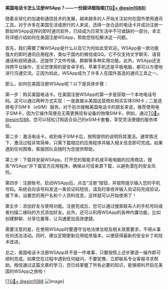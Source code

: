 **美国电话卡怎么注册WSApp？——一份超详细指南[[TG💪+ @esim1088](https://t.me/s/esim1088)]**

随着全球化的加速和通信技术的发展，越来越多的人开始关注如何在国外使用通讯工具。对于许多在美国生活或旅行的人来说，选择一张合适的电话卡并成功注册一款如WSApp这样的即时通讯软件，已经成为日常生活中不可或缺的一部分。本文将详细介绍如何在美国注册WSApp，帮助您轻松解决这一问题。

首先，我们需要了解WSApp是什么以及它为何如此受欢迎。WSApp是一款功能强大的即时通讯应用程序，类似于国内的微信或QQ。它不仅支持文字聊天、语音通话和视频通话，还提供了文件传输、群聊等多种实用功能。此外，WSApp还支持跨平台操作，无论您使用的是安卓手机、苹果手机还是平板电脑，都可以方便地进行沟通交流。正因为如此，WSApp成为了许多人在国外首选的通讯工具之一。

那么，如何在美国注册WSApp呢？以下是具体步骤：

第一步：购买美国电话卡。在美国注册WSApp的第一步是获取一个本地电话号码。这可以通过两种方式实现：一是直接从美国运营商处购买实体SIM卡；二是选择电子SIM卡（eSIM）服务。对于初次接触美国电话卡的朋友来说，推荐使用电子SIM卡，因为它操作简便且无需更换现有设备的物理SIM卡。例如，通过[TG💪+ @esim1088](https://t.me/s/esim1088)，您可以轻松订购适合自己的eSIM卡套餐，享受灵活便捷的服务体验。

第二步：激活电话卡。收到电子SIM卡后，按照提供的说明将其激活。通常情况下，激活过程非常简单，只需下载相应的应用程序并输入相关信息即可完成。如果遇到任何困难，客服团队会随时为您提供帮助。

第三步：下载并安装WSApp。打开您的智能手机或平板电脑的应用商店，搜索“WSApp”并下载官方应用程序。确保从可信来源下载，以避免潜在的安全风险。

第四步：注册账号。启动WSApp后，点击“注册”按钮，并按照提示输入您的手机号码。系统会向该号码发送一条验证码短信，请及时查收并输入验证码完成验证。接下来，设置您的用户名和个人资料信息，这样就可以开始使用了！

第五步：添加好友与使用功能。注册完成后，您可以通过搜索联系人的手机号码或者扫描二维码的方式添加好友。此外，还可以利用WSApp的各种内置功能，比如创建群聊、分享位置等，让沟通更加高效便捷。

需要注意的是，在使用WSApp时要遵守当地法律法规及相关政策要求，不得从事任何违法活动。同时，建议定期更新应用程序版本，以便获得最新的安全补丁和技术改进。

总之，美国电话卡注册WSApp并不是一件难事，只要按照上述步骤逐一操作即可顺利完成。如果您在过程中遇到任何疑问，不要犹豫，立即联系专业客服寻求帮助。相信通过这篇文章的学习，您已经掌握了所有必要的知识，能够顺利开启在美国的WSApp之旅啦！

[[TG💪+ @esim1088](https://t.me/s/esim1088) ![Image](https://i.postimg.cc/4NQfJmqS/Snipaste-2025-05-13-00-14-12.png)]